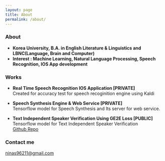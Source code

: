 ```yaml
---
layout: page
title: About
permalink: /about/
---
```




### About

* **Korea University, B.A. in English Literature & Linguistics and LBNC(Language, Brain and Computer)**
* **Interest : Machine Learning, Natural Language Processing, Speech Recognition, IOS App development**

### Works



* **Real Time Speech Recognition IOS Application [PRIVATE]**
</br> Created for accuracy test for speech recoginition engine using Kaldi 

* **Speech Synthesis Engine & Web Service [PRIVATE]**
</br> Tensorflow model for Speech Synthesis and Its server for web service.

* **Text Independent Speaker Verification Using GE2E Loss [PUBLIC]**
</br> Tensorflow model for Text Independent Speaker Verification
</br> [Github Repo](https://github.com/Suhee05/Text-Independent-Speaker-Verification)

### Contact me

[ninas96211@gmail.com](mailto:ninas96211@gmail.com)